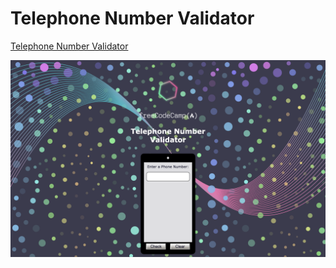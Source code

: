 # Telephone Number Validator

[Telephone Number Validator](https://telephone-number-validator-24.netlify.app/)

![Img](./Img.png)
